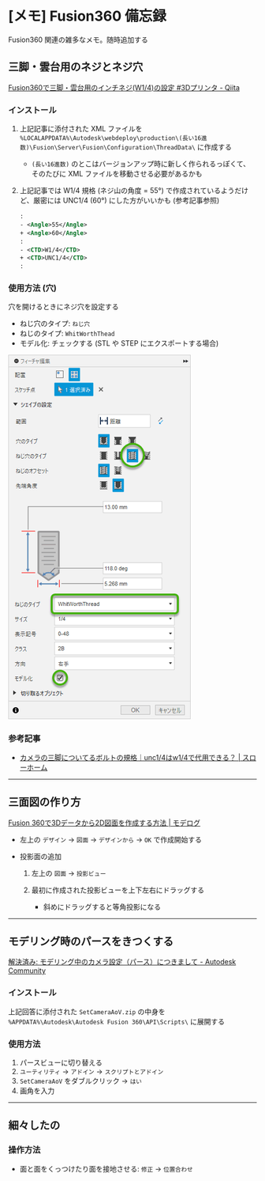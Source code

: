 # [メモ] Fusion360 備忘録

Fusion360 関連の雑多なメモ。随時追加する

## 三脚・雲台用のネジとネジ穴

[Fusion360で三脚・雲台用のインチネジ(W1/4)の設定 #3Dプリンタ - Qiita](https://qiita.com/2019Shun/items/ccba3b541a2798bcdf82)

### インストール

1. 上記記事に添付された XML ファイルを `%LOCALAPPDATA%\Autodesk\webdeploy\production\(長い16進数)\Fusion\Server\Fusion\Configuration\ThreadData\` に作成する

    - `(長い16進数)` のとこはバージョンアップ時に新しく作られるっぽくて、そのたびに XML ファイルを移動させる必要があるかも

2. 上記記事では W1/4 規格 (ネジ山の角度 = 55°) で作成されているようだけど、厳密には UNC1/4 (60°) にした方がいいかも (参考記事参照)

    ```diff:WhitWorthThead(External).xml
    :
    - <Angle>55</Angle>
    + <Angle>60</Angle>
    :
    - <CTD>W1/4</CTD>
    + <CTD>UNC1/4</CTD>
    :
    ```

### 使用方法 (穴)

穴を開けるときにネジ穴を設定する

- ねじ穴のタイプ: `ねじ穴`
- ねじのタイプ: `WhitWorthThead`
- モデル化: チェックする (STL や STEP にエクスポートする場合)

![](./unc1p4-ss.png)

### 参考記事

- [カメラの三脚についてるボルトの規格｜unc1/4はw1/4で代用できる？ | スローホーム](https://slowhome-diy.com/diy/material-comparison/make-your-own-camera-peripherals)

----

## 三面図の作り方

[Fusion 360で3Dデータから2D図面を作成する方法 | モデログ](https://3d-modely.com/blog/3d-software/fusion-360-drawing/)

- 左上の `デザイン` → `図面` → `デザインから` → `OK` で作成開始する
- 投影面の追加

    1. 左上の `図面` → `投影ビュー` 
    2. 最初に作成された投影ビューを上下左右にドラッグする

        - 斜めにドラッグすると等角投影になる

----

## モデリング時のパースをきつくする

[解決済み: モデリング中のカメラ設定（パース）につきまして - Autodesk Community](https://forums.autodesk.com/t5/fusion-ri-ben-yu/moderingu-zhongnokamera-she-ding-pasu-nitsukimashite/m-p/10366840)

### インストール

上記回答に添付された `SetCameraAoV.zip` の中身を `%APPDATA%\Autodesk\Autodesk Fusion 360\API\Scripts\` に展開する

### 使用方法

1. パースビューに切り替える
2. `ユーティリティ` → `アドイン` → `スクリプトとアドイン`
3. `SetCameraAoV` をダブルクリック → `はい`
4. 画角を入力

----

## 細々したの

### 操作方法

- 面と面をくっつけたり面を接地させる: `修正` → `位置合わせ`
